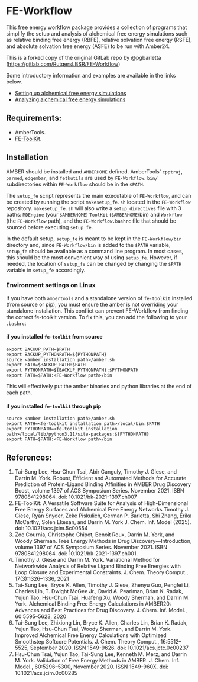 # FE-Workflow

This free energy workflow package provides a collection of programs that simplify the setup and analysis of alchemical free energy simulations such as relative binding free energy (RBFE), relative solvation free energy (RSFE), and absolute solvation free energy (ASFE) to be run with Amber24.

This is a forked copy of the original GitLab repo by @pgbarletta (https://gitlab.com/RutgersLBSR/FE-Workflow)

Some introductory information and examples are available in the links below.

 - [Setting up alchemical free energy simulations](https://ambertutorials-rutgerslbsr-c744272d5a9c1169e0dc9e19b8d800019105.gitlab.io/workshop/05_afeSims/03_asfe.html)
 - [Analyzing alchemical free energy simulations](https://ambertutorials-rutgerslbsr-c744272d5a9c1169e0dc9e19b8d800019105.gitlab.io/workshop/05_afeSims/04_rbfe.html)


## Requirements:

 - AmberTools.
 - [FE-ToolKit](https://gitlab.com/RutgersLBSR/fe-toolkit).

## Installation

AMBER should be installed and `AMBERHOME` defined. AmberTools' `cpptraj`, `parmed`, `edgembar`, and `fetkutils` are used by `FE-Workflow`.
`bin/` subdirectories within `FE-Workflow` should be in the `$PATH`.

The `setup_fe` script represents the main executable of `FE-Workflow`, and can be created by running the script `makesetup_fe.sh` located in the `FE-Workflow` repository.
`makesetup_fe.sh` will also write a `setup_directives` file with 3 paths: `MDEngine` (your `$AMBERHOME`) `ToolKit` (`$AMBERHOME`/bin) and `Workflow` (the `FE-Workflow` path), and the `FE-Workflow.bashrc` file that should be sourced before executing `setup_fe`.


In the default setup, `setup_fe` is meant to be kept in the `FE-Workflow/bin` directory and, since `FE-Workflow/bin` is added to the `$PATH` variable, `setup_fe` should be available as a command line program.
In most cases, this should be the most convenient way of using `setup_fe`. However, if needed, the location of `setup_fe` can be changed by changing the `$PATH` variable in `setup_fe` accordingly.

### Environment settings on Linux

If you have both `ambertools` and a standalone version of `fe-toolkit` installed (from source or pip), you must ensure the amber is not overriding your standalone installation.
This conflict can prevent FE-Workflow from finding the correct fe-toolkit version.
To fix this, you can add the following to your `.bashrc`:

#### if you installed `fe-toolkit` from source

```
export BACKUP_PATH=$PATH
export BACKUP_PYTHONPATH=${PYTHONPATH}
source <amber installation path>/amber.sh
export PATH=$BACKUP_PATH:$PATH
export PYTHONPATH=${BACKUP_PYTHONPATH}:$PYTHONPATH
export PATH=$PATH:<FE-Workflow path>/bin
```

This will effectively put the amber binaries and python libraries at the end of each path.

#### if you installed `fe-toolkit` through pip

```
source <amber installation path>/amber.sh
export PATH=<fe-toolkit installation path>/local/bin:$PATH
export PYTHONPATH=<fe-toolkit installation path>/local/lib/python3.11/site-packages:${PYTHONPATH}
export PATH=$PATH:<FE-Workflow path>/bin
```

## References:

1. Tai-Sung Lee, Hsu-Chun Tsai, Abir Ganguly, Timothy J. Giese, and Darrin M. York. Robust, Efficient
and Automated Methods for Accurate Prediction of Protein-Ligand Binding Affinities in AMBER Drug
Discovery Boost, volume 1397 of ACS Symposium Series. November 2021. ISBN 9780841298064. doi:
10.1021/bk-2021-1397.ch007
2. FE-ToolKit: A Versatile Software Suite for Analysis of High-Dimensional Free Energy Surfaces and Alchemical Free Energy Networks Timothy J. Giese, Ryan Snyder, Zeke Piskulich, German P. Barletta, Shi Zhang, Erika McCarthy, Solen Ekesan, and Darrin M. York J. Chem. Inf. Model (2025). doi: 10.1021/acs.jcim.5c00554
3. Zoe Cournia, Christophe Chipot, Benoît Roux, Darrin M. York, and Woody Sherman. Free Energy
Methods in Drug Discovery—Introduction, volume 1397 of ACS Symposium Series. November 2021.
ISBN 9780841298064. doi: 10.1021/bk-2021-1397.ch001.
4. Timothy J. Giese and Darrin M. York. Variational Method for Networkwide Analysis of Relative
Ligand Binding Free Energies with Loop Closure and Experimental Constraints. J. Chem. Theory
Comput., 17(3):1326–1336, 2021
5. Tai-Sung Lee, Bryce K. Allen, Timothy J. Giese, Zhenyu Guo, Pengfei Li, Charles Lin, T. Dwight McGee
Jr., David A. Pearlman, Brian K. Radak, Yujun Tao, Hsu-Chun Tsai, Huafeng Xu, Woody Sherman,
and Darrin M. York. Alchemical Binding Free Energy Calculations in AMBER20: Advances and Best
Practices for Drug Discovery. J. Chem. Inf. Model., 60:5595–5623, 2020
6. Tai-Sung Lee, Zhixiong Lin, Bryce K. Allen, Charles Lin, Brian K. Radak, Yujun Tao, Hsu-Chun
Tsai, Woody Sherman, and Darrin M. York. Improved Alchemical Free Energy Calculations with
Optimized Smoothstep Softcore Potentials. J. Chem. Theory Comput., 16:5512–5525, September 2020. ISSN 1549-9626. doi: 10.1021/acs.jctc.0c00237
7. Hsu-Chun Tsai, Yujun Tao, Tai-Sung Lee, Kenneth M. Merz, and Darrin M. York. Validation of Free
Energy Methods in AMBER. J. Chem. Inf. Model., 60:5296–5300, November 2020. ISSN 1549-960X.
doi: 10.1021/acs.jcim.0c00285
